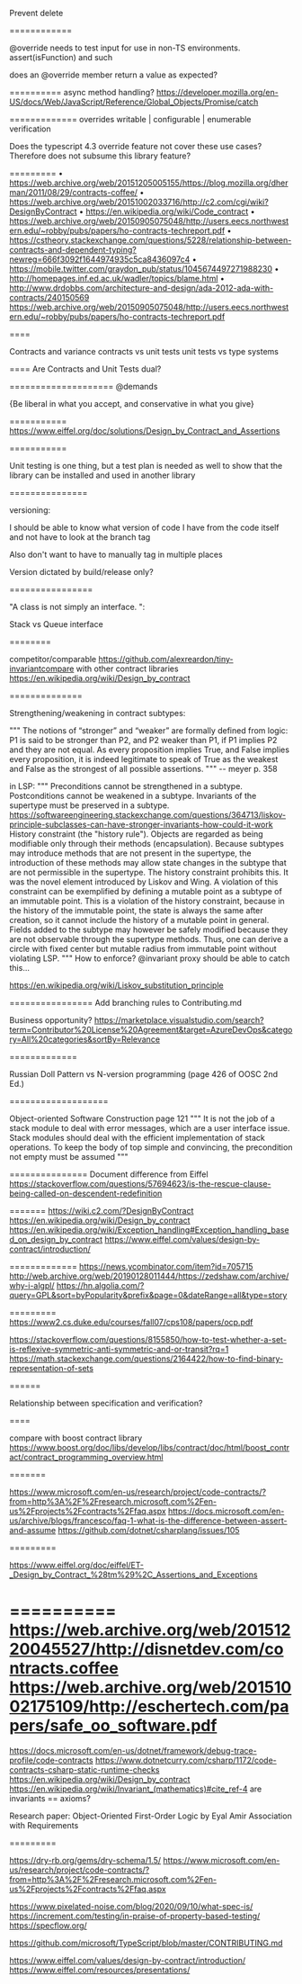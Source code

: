 Prevent delete

============

@override needs to test input for use in non-TS environments. assert(isFunction) and such

does an @override member return a value as expected?

==========
async method handling?
https://developer.mozilla.org/en-US/docs/Web/JavaScript/Reference/Global_Objects/Promise/catch

=============
overrides
	writable | configurable | enumerable verification

Does the typescript 4.3 override feature not cover these use cases? Therefore does not subsume this
library feature?

=========
	• https://web.archive.org/web/20151205005155/https://blog.mozilla.org/dherman/2011/08/29/contracts-coffee/
	• https://web.archive.org/web/20151002033716/http://c2.com/cgi/wiki?DesignByContract
	• https://en.wikipedia.org/wiki/Code_contract
	• https://web.archive.org/web/20150905075048/http://users.eecs.northwestern.edu/~robby/pubs/papers/ho-contracts-techreport.pdf
	• https://cstheory.stackexchange.com/questions/5228/relationship-between-contracts-and-dependent-typing?newreg=666f3092f1644974935c5ca8436097c4
	• https://mobile.twitter.com/graydon_pub/status/1045674497271988230
	• http://homepages.inf.ed.ac.uk/wadler/topics/blame.html
	• http://www.drdobbs.com/architecture-and-design/ada-2012-ada-with-contracts/240150569
https://web.archive.org/web/20150905075048/http://users.eecs.northwestern.edu/~robby/pubs/papers/ho-contracts-techreport.pdf

====

Contracts and variance
contracts vs unit tests
unit tests vs type systems

====
Are Contracts and Unit Tests dual?

====================
@demands

{Be liberal in what you accept, and conservative in what you give}

===========
https://www.eiffel.org/doc/solutions/Design_by_Contract_and_Assertions

===========

Unit testing is one thing, but a test plan is needed as well to show that the library can be installed and used in another library

===============

versioning:

I should be able to know what version of code I have from the code itself and not have to look at the branch tag

Also don't want to have to manually tag in multiple places

Version dictated by build/release only?

================

"A class is not simply an interface. ":

Stack vs Queue interface 

========
	
competitor/comparable
https://github.com/alexreardon/tiny-invariantcompare with other contract libraries
	https://en.wikipedia.org/wiki/Design_by_contract

==============

Strengthening/weakening in contract subtypes:

"""
The notions of “stronger” and “weaker” are formally defined from logic: P1 is said to be
stronger than P2, and P2 weaker than P1, if P1 implies P2 and they are not equal. As every
proposition implies True, and False implies every proposition, it is indeed legitimate to
speak of True as the weakest and False as the strongest of all possible assertions.
""" -- meyer p. 358

in LSP:
"""
Preconditions cannot be strengthened in a subtype.
Postconditions cannot be weakened in a subtype.
Invariants of the supertype must be preserved in a subtype.
	https://softwareengineering.stackexchange.com/questions/364713/liskov-principle-subclasses-can-have-stronger-invariants-how-could-it-work
History constraint (the "history rule"). Objects are regarded as being
	modifiable only through their methods (encapsulation). Because subtypes may 
	introduce methods that are not present in the supertype, the introduction 
	of these methods may allow state changes in the subtype that are not 
	permissible in the supertype. The history constraint prohibits this. It 
	was the novel element introduced by Liskov and Wing. A violation of this 
	constraint can be exemplified by defining a mutable point as a subtype of 
	an immutable point. This is a violation of the history constraint, because 
	in the history of the immutable point, the state is always the same after 
	creation, so it cannot include the history of a mutable point in general. 
	Fields added to the subtype may however be safely modified because they are
	not observable through the supertype methods. Thus, one can derive a circle 
	with fixed center but mutable radius from immutable point without violating LSP.
"""
How to enforce? @invariant proxy should be able to catch this...

https://en.wikipedia.org/wiki/Liskov_substitution_principle

================
Add branching rules to Contributing.md

Business opportunity?
https://marketplace.visualstudio.com/search?term=Contributor%20License%20Agreement&target=AzureDevOps&category=All%20categories&sortBy=Relevance

=============

Russian Doll Pattern vs N-version programming (page 426 of OOSC 2nd Ed.)

===================

Object-oriented Software Construction
	page 121
	"""
	It is not the job of a stack module to deal with error messages,
	which are a user interface issue. Stack modules should deal with the 
	efficient implementation of stack operations. To keep the body of top
	simple and convincing, the precondition not empty must be assumed
	"""

===============
Document difference from Eiffel
https://stackoverflow.com/questions/57694623/is-the-rescue-clause-being-called-on-descendent-redefinition


=======
https://wiki.c2.com/?DesignByContract
https://en.wikipedia.org/wiki/Design_by_contract
https://en.wikipedia.org/wiki/Exception_handling#Exception_handling_based_on_design_by_contract
https://www.eiffel.com/values/design-by-contract/introduction/

=============
https://news.ycombinator.com/item?id=705715
http://web.archive.org/web/20190128011444/https://zedshaw.com/archive/why-i-algpl/
https://hn.algolia.com/?query=GPL&sort=byPopularity&prefix&page=0&dateRange=all&type=story

=========
https://www2.cs.duke.edu/courses/fall07/cps108/papers/ocp.pdf

https://stackoverflow.com/questions/8155850/how-to-test-whether-a-set-is-reflexive-symmetric-anti-symmetric-and-or-transit?rq=1
https://math.stackexchange.com/questions/2164422/how-to-find-binary-representation-of-sets

======

Relationship between specification and verification?

====

compare with boost contract library
https://www.boost.org/doc/libs/develop/libs/contract/doc/html/boost_contract/contract_programming_overview.html

=======

https://www.microsoft.com/en-us/research/project/code-contracts/?from=http%3A%2F%2Fresearch.microsoft.com%2Fen-us%2Fprojects%2Fcontracts%2Ffaq.aspx 
https://docs.microsoft.com/en-us/archive/blogs/francesco/faq-1-what-is-the-difference-between-assert-and-assume 
https://github.com/dotnet/csharplang/issues/105 

=========

https://www.eiffel.org/doc/eiffel/ET-_Design_by_Contract_%28tm%29%2C_Assertions_and_Exceptions

==========
https://web.archive.org/web/20151220045527/http://disnetdev.com/contracts.coffee
https://web.archive.org/web/20151002175109/http://eschertech.com/papers/safe_oo_software.pdf
==========

https://docs.microsoft.com/en-us/dotnet/framework/debug-trace-profile/code-contracts
https://www.dotnetcurry.com/csharp/1172/code-contracts-csharp-static-runtime-checks
https://en.wikipedia.org/wiki/Design_by_contract
https://en.wikipedia.org/wiki/Invariant_(mathematics)#cite_ref-4
are invariants == axioms?

Research paper:
	Object-Oriented First-Order Logic by Eyal Amir
	Association with Requirements

=========

https://dry-rb.org/gems/dry-schema/1.5/
https://www.microsoft.com/en-us/research/project/code-contracts/?from=http%3A%2F%2Fresearch.microsoft.com%2Fen-us%2Fprojects%2Fcontracts%2Ffaq.aspx

https://www.pixelated-noise.com/blog/2020/09/10/what-spec-is/
https://increment.com/testing/in-praise-of-property-based-testing/
https://specflow.org/

https://github.com/microsoft/TypeScript/blob/master/CONTRIBUTING.md

https://www.eiffel.com/values/design-by-contract/introduction/
https://www.eiffel.com/resources/presentations/
